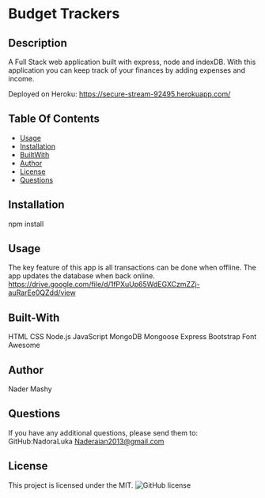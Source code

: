 # Budget Trackers

## Description

A Full Stack web application built with express, node and indexDB. With this application you can keep track of your finances by adding expenses and income.

Deployed on Heroku: https://secure-stream-92495.herokuapp.com/

## Table Of Contents

- [Usage](#Usage)
- [Installation](#Installation)
- [BuiltWith](#Built-with)
- [Author](#Author)
- [License](#License)
- [Questions](#Questions)

## Installation

npm install

## Usage

The key feature of this app is all transactions can be done when offline. The app updates the database when back online.
https://drive.google.com/file/d/1fPXuUp65WdEGXCzmZZj-auRarEe0QZdd/view

## Built-With

HTML
CSS
Node.js
JavaScript
MongoDB
Mongoose
Express
Bootstrap Font Awesome

## Author

Nader Mashy

## Questions

If you have any additional questions, please send them to:
GitHub:NadoraLuka
Naderaian2013@gmail.com

## License

This project is licensed under the MIT.
![GitHub license](https://img.shields.io/badge/license-MIT-blue.svg)
